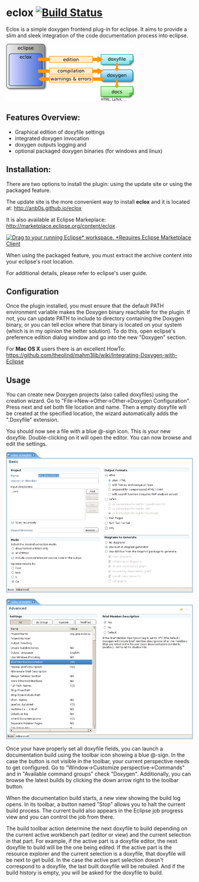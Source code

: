 # eclox  [![Build Status](https://travis-ci.org/anb0s/eclox.svg)](https://travis-ci.org/anb0s/eclox)

Eclox is a simple doxygen frontend plug-in for eclipse. It aims to provide a slim and sleek integration of the code documentation process into eclipse.

![eclox_arch](https://raw.githubusercontent.com/anb0s/eclox/master/eclox.site/images/eclox.png "Eclox Architecture")

Features Overview:
------------------
- Graphical edition of doxyfile settings
- integrated doxygen invocation
- doxygen outputs logging and
- optional packaged doxygen binaries (for windows and linux)

Installation:
-------------
There are two options to install the plugin: using the update site or using the packaged feature.

The update site is the more convenient way to install **eclox** and it is located at:
http://anb0s.github.io/eclox

It is also available at Eclipse Markeplace:
http://marketplace.eclipse.org/content/eclox

<a href="http://marketplace.eclipse.org/marketplace-client-intro?mpc_install=1536329" class="drag" title="Drag to your running Eclipse* workspace. *Requires Eclipse Marketplace Client"><img class="img-responsive" src="https://marketplace.eclipse.org/sites/all/themes/solstice/public/images/marketplace/btn-install.png" alt="Drag to your running Eclipse* workspace. *Requires Eclipse Marketplace Client" /></a>

When using the packaged feature, you must extract the archive content into your eclipse's root location.

For additional details, please refer to eclipse's user guide.

Configuration
-------------

Once the plugin installed, you must ensure that the default PATH environment variable makes the Doxygen binary reachable for the plugin. If not, you can update PATH to include to directory containing the Doxygen binary, or you can tell eclox where that binary is located on your system (which is in my opinion the better solution). To do this, open eclipse's preference edition dialog window and go into the new "Doxygen" section.

For **Mac OS X** users there is an excellent HowTo: https://github.com/theolind/mahm3lib/wiki/Integrating-Doxygen-with-Eclipse

Usage
-----

You can create new Doxygen projects (also called doxyfiles) using the creation wizard. Go to "File->New->Other->Other->Doxygen Configuration". Press next and set both file location and name. Then a empty doxyfile will be created at the specified location, the wizard automatically adds the ".Doxyfile" extension.

You should now see a file with a blue @-sign icon. This is your new doxyfile. Double-clicking on it will open the editor. You can now browse and edit the settings.

![eclox_editor_basic](https://raw.githubusercontent.com/anb0s/eclox/master/eclox.site/images/editor-basic.png "Eclox basic editor")

![eclox_editor_advanced](https://raw.githubusercontent.com/anb0s/eclox/master/eclox.site/images/editor-advanced.png "Eclox advanced editor")

Once your have properly set all doxyfile fields, you can launch a documentation build using the toolbar icon showing a blue @-sign. In the case the button is not visible in the toolbar, your current perspective needs to get configured. Go to "Window->Customize perspective->Commands" and in "Available command groups" check "Doxygen". Additionally, you can browse the latest builds by clicking the down arrow right to the toolbar button.

When the documentation build starts, a new view showing the build log opens. In its toolbar, a button named "Stop" allows you to halt the current build process. The current build also appears in the Eclipse job progress view and you can control the job from there.

The build toolbar action determine the next doxyfile to build depending on the current active workbench part (editor or view) and the current selection in that part. For example, if the active part is a doxyfile editor, the next doxyfile to build will be the one being edited. If the active part is the resource explorer and the current selection is a doxyfile, that doxyfile will be next to get build. In the case the active part selection doesn't correspond to a doxyfile, the last built doxyfile will be rebuiled. And if the build history is empty, you will be asked for the doxyfile to build.
